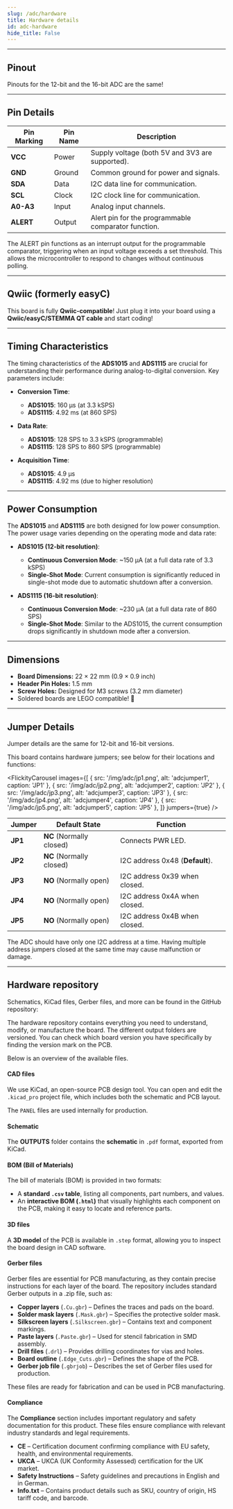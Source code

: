```yaml
---  
slug: /adc/hardware  
title: Hardware details  
id: adc-hardware  
hide_title: False  
---
```


---

## Pinout

<CenteredImage src="/img/adc/pinout.png" alt="adc pinout diagram" caption="ADC pinout diagram"/>

<InfoBox>Pinouts for the 12-bit and the 16-bit ADC are the same!</InfoBox>

---

## Pin Details

| Pin Marking | Pin Name | Description                                         |
| ----------- | -------- | --------------------------------------------------- |
| **VCC**     | Power    | Supply voltage (both 5V and 3V3 are supported).     |
| **GND**     | Ground   | Common ground for power and signals.                |
| **SDA**     | Data     | I2C data line for communication.                    |
| **SCL**     | Clock    | I2C clock line for communication.                   |
| **A0-A3**   | Input    | Analog input channels.                              |
| **ALERT**   | Output   | Alert pin for the programmable comparator function. |

<InfoBox>The ALERT pin functions as an interrupt output for the programmable comparator, triggering when an input voltage exceeds a set threshold. This allows the microcontroller to respond to changes without continuous polling.</InfoBox>

---

## Qwiic (formerly easyC)

<CenteredImage src="/img/easyc_transparent.png" alt="EasyC/qwiic cable" width="550px" />
 
<InfoBox>This board is fully **Qwiic-compatible**! Just plug it into your board using a **Qwiic/easyC/STEMMA QT cable** and start coding!</InfoBox>

<QuickLink 
  title="Qwiic (formerly easyC) details and specifications" 
  description="Learn about hardware specifications, compatibility, and usage of the Qwiic connector." 
  url="/qwiic" 
/>

---

## Timing Characteristics

The timing characteristics of the **ADS1015** and **ADS1115** are crucial for understanding their performance during analog-to-digital conversion. Key parameters include:

- **Conversion Time**:
  - **ADS1015**: 160 µs (at 3.3 kSPS)
  - **ADS1115**: 4.92 ms (at 860 SPS)

- **Data Rate**: 
  - **ADS1015**: 128 SPS to 3.3 kSPS (programmable)
  - **ADS1115**: 128 SPS to 860 SPS (programmable)

- **Acquisition Time**:
  - **ADS1015**: 4.9 µs
  - **ADS1115**: 4.92 ms (due to higher resolution)

---

## Power Consumption

The **ADS1015** and **ADS1115** are both designed for low power consumption. The power usage varies depending on the operating mode and data rate:

- **ADS1015 (12-bit resolution)**:
  - **Continuous Conversion Mode**: ~150 µA (at a full data rate of 3.3 kSPS)
  - **Single-Shot Mode**: Current consumption is significantly reduced in single-shot mode due to automatic shutdown after a conversion.

- **ADS1115 (16-bit resolution)**:
  - **Continuous Conversion Mode**: ~230 µA (at a full data rate of 860 SPS)
  - **Single-Shot Mode**: Similar to the ADS1015, the current consumption drops significantly in shutdown mode after a conversion.

---

## Dimensions

- **Board Dimensions:** 22 × 22 mm (0.9 × 0.9 inch)  
- **Header Pin Holes:** 1.5 mm  
- **Screw Holes:** Designed for M3 screws (3.2 mm diameter)  
- Soldered boards are LEGO compatible! 🧱

---

## Jumper Details

<InfoBox>Jumper details are the same for 12-bit and 16-bit versions.</InfoBox>

This board contains hardware jumpers; see below for their locations and functions:

<FlickityCarousel
  images={[
    { src: '/img/adc/jp1.png', alt: 'adcjumper1', caption: 'JP1' },
    { src: '/img/adc/jp2.png', alt: 'adcjumper2', caption: 'JP2' },
    { src: '/img/adc/jp3.png', alt: 'adcjumper3', caption: 'JP3' },
    { src: '/img/adc/jp4.png', alt: 'adcjumper4', caption: 'JP4' },
    { src: '/img/adc/jp5.png', alt: 'adcjumper5', caption: 'JP5' },
  ]}
  jumpers={true}
/>

| Jumper  | Default State            | Function                        |
| ------- | ------------------------ | ------------------------------- |
| **JP1** | **NC** (Normally closed) | Connects PWR LED.               |
| **JP2** | **NC** (Normally closed) | I2C address 0x48 (**Default**). |
| **JP3** | **NO** (Normally open)   | I2C address 0x39 when closed.   |
| **JP4** | **NO** (Normally open)   | I2C address 0x4A when closed.   |
| **JP5** | **NO** (Normally open)   | I2C address 0x4B when closed.   |

<WarningBox>The ADC should have only one I2C address at a time. Having multiple address jumpers closed at the same time may cause malfunction or damage.</WarningBox>

---

## Hardware repository

Schematics, KiCad files, Gerber files, and more can be found in the GitHub repository:

<QuickLink 
  title="ADC 12-bit ADS1015 Hardware design" 
  description="GitHub hardware repository for this product"
  url="https://github.com/SolderedElectronics/ADC-12-bit-ADS1015-4-channel-with-PGA-breakout-hardware-design/tree/main" 
/> 

<QuickLink 
  title="ADC 16-bit ADS1115 Hardware design" 
  description="GitHub hardware repository for this product"
  url="https://github.com/SolderedElectronics/ADC-16-bit-ADS1115-4-channel-with-PGA-breakout-hardware-design/tree/main" 
/> 

The hardware repository contains everything you need to understand, modify, or manufacture the board. The different output folders are versioned. You can check which board version you have specifically by finding the version mark on the PCB.

Below is an overview of the available files.

#### CAD files

We use KiCad, an open-source PCB design tool. You can open and edit the `.kicad_pro` project file, which includes both the schematic and PCB layout.

The `PANEL` files are used internally for production.

#### Schematic

The **OUTPUTS** folder contains the **schematic** in `.pdf` format, exported from KiCad.

#### BOM (Bill of Materials)

The bill of materials (BOM) is provided in two formats:  

- A **standard `.csv` table**, listing all components, part numbers, and values.  
- An **interactive BOM (`.html`)** that visually highlights each component on the PCB, making it easy to locate and reference parts.  

#### 3D files

A **3D model** of the PCB is available in `.step` format, allowing you to inspect the board design in CAD software.

#### Gerber files 

Gerber files are essential for PCB manufacturing, as they contain precise instructions for each layer of the board. The repository includes standard Gerber outputs in a .zip file, such as:  

- **Copper layers** (`.Cu.gbr`) – Defines the traces and pads on the board.  
- **Solder mask layers** (`.Mask.gbr`) – Specifies the protective solder mask.  
- **Silkscreen layers** (`.Silkscreen.gbr`) – Contains text and component markings.  
- **Paste layers** (`.Paste.gbr`) – Used for stencil fabrication in SMD assembly.  
- **Drill files** (`.drl`) – Provides drilling coordinates for vias and holes.  
- **Board outline** (`.Edge_Cuts.gbr`) – Defines the shape of the PCB.  
- **Gerber job file** (`.gbrjob`) – Describes the set of Gerber files used for production.

These files are ready for fabrication and can be used in PCB manufacturing.

#### Compliance

The **Compliance** section includes important regulatory and safety documentation for this product. These files ensure compliance with relevant industry standards and legal requirements.

- **CE** – Certification document confirming compliance with EU safety, health, and environmental requirements.  
- **UKCA** – UKCA (UK Conformity Assessed) certification for the UK market.  
- **Safety Instructions** – Safety guidelines and precautions in English and in German.  
- **Info.txt** – Contains product details such as SKU, country of origin, HS tariff code, and barcode.
